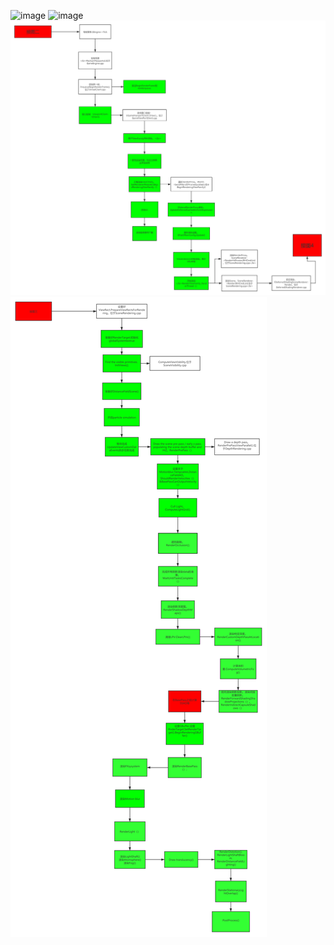 ![image](https://github.com/jacksparowtxz/UE4-Rendering-Call/blob/master/UE4/UE4%20All%20Rendering1.png)
![image](https://github.com/jacksparowtxz/UE4-Rendering-Call/blob/master/UE4/UE4%20All%20Rendering2.png)
![image](https://github.com/jacksparowtxz/UE4-Rendering-Call/blob/master/UE4/UE4%20All%20Rendering3.png)
![image](https://github.com/jacksparowtxz/UE4-Rendering-Call/blob/master/UE4/UE4%20All%20Rendering4.png)
